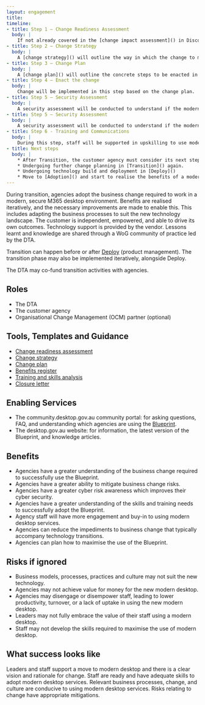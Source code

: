 ```yaml
---
layout: engagement 
title: 
timeline: 
- title: Step 1 – Change Readiness Assessment
  body: | 
    If not already covered in the [change impact assessment]() in Discovery, the agency will undergo a [change readiness assessment]. This will help understand which divisions  within the agency are ready to adopt the modern desktop. The assessment may include skills, culture, willingness to adopt the change, leadership and staff support, and other drivers and risks to a successful adoption. During change readiness, there will also be a decision point from the DTA to decide how much funding support it can offer agencies during Transition.
- title: Step 2 – Change Strategy
  body: | 
    A [change strategy]() will outline the way in which the change to modern desktop will be managed. This is so that the value of the Blueprint c an be maximised, and risks to successful adoption minimised. The Change Strategy will determine a vision for change, who will be communicated with and when (i.e a [Communication Plan], a [Skills and Training Needs Assessment] or learning strategy, and a clear [Benefits] register or strategy.
- title: Step 3 – Change Plan
  body: | 
    A [change plan]() will outline the concrete steps to be enacted in the short-term. 
- title: Step 4 – Enact the change
  body: | 
    Change will be implemented in this step based on the change plan.
- title: Step 5 – Security Assessment
  body: | 
    A security assessment will be conducted to understand if the modern desktop services, applications, and data are secure and compliant with the [Information Security Manual (ISM)]() and other cyber security policies.
- title: Step 5 – Security Assessment
  body: | 
    A security assessment will be conducted to understand if the modern desktop services, applications, and data are secure and compliant with the [Information Security Manual (ISM)]() and other cyber security policies.
- title: Step 6 - Training and Communications
  body: | 
    During this step, staff will be supported in upskilling to use modern desktop services. This may involve e-Learning, face to face training, and peer training. Communications material will also be developed to support the change.
- title: Next steps
  body: | 
    * After Transition, the customer agency must consider its next steps. These may include:  
    * Undergoing further change planning in [Transition]() again. 
    * Undergoing technology build and deployment in [Deploy]() 
    * Move to [Adoption]() and start to realise the benefits of a modern desktop. 
---
```


During transition, agencies adopt the business change required to work in a modern, secure M365 desktop environment. Benefits are realised iteratively, and the necessary improvements are made to enable this. This includes adapting the business processes to suit the new technology landscape. The customer is independent, empowered, and able to drive its own outcomes. Technology support is provided by the vendor. Lessons learnt and knowledge are shared through a WoG community of practice led by the DTA.   

Transition can happen before or after [Deploy]() (product management). The transition phase may also be implemented iteratively, alongside Deploy. 

The DTA may co-fund transition activities with agencies.  

## Roles 

* The DTA
* The customer agency
* Organisational Change Management (OCM) partner (optional) 

## Tools, Templates and Guidance 

* [Change readiness assessment]() 
* [Change strategy]() 
* [Change plan]() 
* [Benefits register]() 
* [Training and skills analysis]() 
* [Closure letter]() 

## Enabling Services 

* The community.desktop.gov.au community portal: for asking questions, FAQ, and understanding which agencies are using the [Blueprint](/blueprint).  
* The desktop.gov.au website: for information, the latest version of the Blueprint, and knowledge articles. 

## Benefits 

* Agencies have a greater understanding of the business change required to successfully use the Blueprint. 
* Agencies have a greater ability to mitigate business change risks. 
* Agencies have a greater cyber risk awareness which improves their cyber security.  
* Agencies have a greater understanding of the skills and training needs to successfully adopt the Blueprint. 
* Agency staff will have more engagement and buy-in to using modern desktop services.    
* Agencies can reduce the impediments to business change that typically accompany technology transitions.  
* Agencies can plan how to maximise the use of the Blueprint.  

## Risks if ignored 

* Business models, processes, practices and culture may not suit the new technology.  
* Agencies may not achieve value for money for the new modern desktop. 
* Agencies may disengage or disempower staff, leading to lower productivity, turnover, or a lack of uptake in using the new modern desktop.  
* Leaders may not fully embrace the value of their staff using a modern desktop.    
* Staff may not develop the skills required to maximise the use of modern desktop. 

## What success looks like  

Leaders and staff support a move to modern desktop and there is a clear vision and rationale for change. Staff are ready and have adequate skills to adopt modern desktop services. Relevant business processes, change, and culture are conducive to using modern desktop services. Risks relating to change have appropriate mitigations.  
